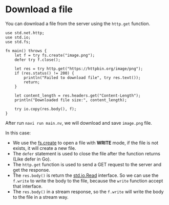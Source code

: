 # Download a file

You can download a file from the server using the `http.get` function.

```nv
use std.net.http;
use std.io;
use std.fs;

fn main() throws {
    let f = try fs.create("image.png");
    defer try f.close();

    let res = try http.get("https://httpbin.org/image/png");
    if (res.status() != 200) {
        println("Failed to download file", try res.text());
        return;
    }

    let content_length = res.headers.get("Content-Length");
    println("Downloaded file size:", content_length);

    try io.copy(res.body(), f);
}
```

After run `navi run main.nv`, we will download and save `image.png` file.

In this case:

- We use the [fs.create] to open a file with **WRITE** mode, if the file is not exists, it will create a new file.
- The `defer` statement is used to close the file after the function returns (Like defer in Go).
- The `http.get` function is used to send a GET request to the server and get the response.
- The `res.body()` is return the [std.io.Read] interface. So we can use the `f.write` to write the body to the file, because the `write` function accept that interface.
- The `res.body()` in a stream response, so the `f.write` will write the body to the file in a stream way.

[fs.create]: /stdlib/std.fs#create
[std.io.Read]: /stdlib/std.io#Read
